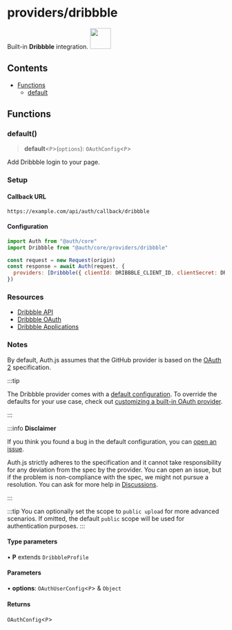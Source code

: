 # providers/dribbble

<div style={{backgroundColor: "#000", display: "flex", justifyContent: "space-between", color: "#fff", padding: 16}}>
<span>Built-in <b>Dribbble</b> integration.</span>
<a href="https://dribbble.com">
  <img style={{display: "block"}} src="https://authjs.dev/img/providers/dribbble.svg" height="48" width="48"/>
</a>
</div>

## Contents

- [Functions](dribbble.md#functions)
    - [default](dribbble.md#default)

## Functions

### default()

> **default**\<`P`\>(`options`): `OAuthConfig`\<`P`\>

Add Dribbble login to your page.

### Setup

#### Callback URL
```
https://example.com/api/auth/callback/dribbble
```

#### Configuration
```js
import Auth from "@auth/core"
import Dribbble from "@auth/core/providers/dribbble"

const request = new Request(origin)
const response = await Auth(request, {
  providers: [Dribbble({ clientId: DRIBBBLE_CLIENT_ID, clientSecret: DRIBBBLE_CLIENT_SECRET })],
})
```

### Resources

 - [Dribbble API](https://developer.dribbble.com)
 - [Dribbble OAuth](https://developer.dribbble.com/v2/oauth/)
 - [Dribbble Applications](https://dribbble.com/account/applications/new)

### Notes

By default, Auth.js assumes that the GitHub provider is
based on the [OAuth 2](https://www.rfc-editor.org/rfc/rfc6749.html) specification.

:::tip

The Dribbble provider comes with a [default configuration](https://github.com/nextauthjs/next-auth/blob/main/packages/core/src/providers/dribbble.ts).
To override the defaults for your use case, check out [customizing a built-in OAuth provider](https://authjs.dev/guides/providers/custom-provider#override-default-options).

:::

:::info **Disclaimer**

If you think you found a bug in the default configuration, you can [open an issue](https://authjs.dev/new/provider-issue).

Auth.js strictly adheres to the specification and it cannot take responsibility for any deviation from
the spec by the provider. You can open an issue, but if the problem is non-compliance with the spec,
we might not pursue a resolution. You can ask for more help in [Discussions](https://authjs.dev/new/github-discussions).

:::

:::tip
You can optionally set the scope to `public upload` for more advanced scenarios. If omitted, the default `public` scope will be used for authentication purposes.
:::

#### Type parameters

• **P** extends `DribbbleProfile`

#### Parameters

• **options**: `OAuthUserConfig`\<`P`\> & `Object`

#### Returns

`OAuthConfig`\<`P`\>
